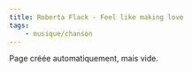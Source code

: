 ```yaml
---
title: Roberta Flack - Feel like making love
tags:
    - musique/chanson
---
```


Page créée automatiquement, mais vide.
